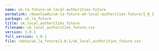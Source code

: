 ```yaml
---
name: uk-la-future-uk-local-authorities-future
permalink: /downloads/uk-la-future-uk-local-authorities-future/1_0_1
package: uk_la_future
title: uk_local_authorities_future
filename: uk_local_authorities_future.csv
version: 1.0.1
full_version: 1.0.1
file: /data/uk_la_future/1.0.1/uk_local_authorities_future.csv
---
```

